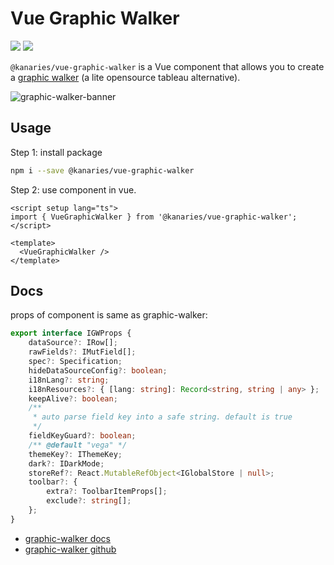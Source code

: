 # Vue Graphic Walker

![](https://img.shields.io/github/license/kanaries/vue-graphic-walker)
![](https://img.shields.io/npm/v/@kanaries/vue-graphic-walker)

`@kanaries/vue-graphic-walker` is a Vue component that allows you to create a [graphic walker](https://github.com/Kanaries/graphic-walker) (a lite opensource tableau alternative).

![graphic-walker-banner](https://user-images.githubusercontent.com/22167673/222895294-47ddd664-106e-45ff-a613-e7919522cb79.png)

## Usage

Step 1: install package
```bash
npm i --save @kanaries/vue-graphic-walker
```

Step 2: use component in vue.

```vue
<script setup lang="ts">
import { VueGraphicWalker } from '@kanaries/vue-graphic-walker';
</script>

<template>
  <VueGraphicWalker />
</template>

```

## Docs
props of <VueGraphicWalker /> component is same as graphic-walker:

```ts
export interface IGWProps {
    dataSource?: IRow[];
    rawFields?: IMutField[];
    spec?: Specification;
    hideDataSourceConfig?: boolean;
    i18nLang?: string;
    i18nResources?: { [lang: string]: Record<string, string | any> };
    keepAlive?: boolean;
    /**
     * auto parse field key into a safe string. default is true
     */
    fieldKeyGuard?: boolean;
    /** @default "vega" */
    themeKey?: IThemeKey;
    dark?: IDarkMode;
    storeRef?: React.MutableRefObject<IGlobalStore | null>;
    toolbar?: {
        extra?: ToolbarItemProps[];
        exclude?: string[];
    };
}
```

+ [graphic-walker docs](https://docs.kanaries.net/graphic-walker)
+ [graphic-walker github](https://github.com/Kanaries/graphic-walker)